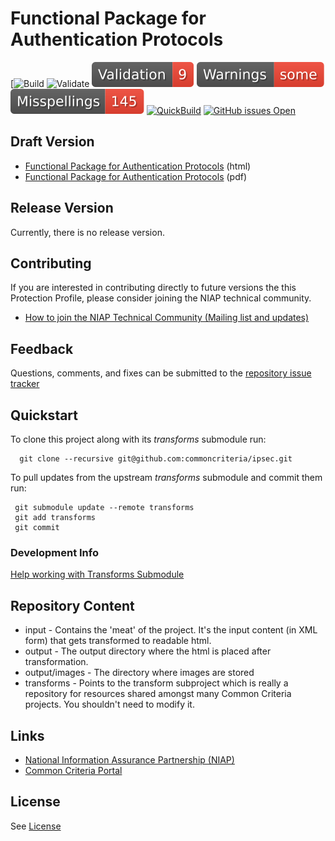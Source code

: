 Functional Package for Authentication Protocols
===============
[![Build](https://github.com/commoncriteria/authpro/workflows/Build/badge.svg)
![Validate](https://github.com/commoncriteria/authpro/workflows/Validate/badge.svg)
[![Validation](https://raw.githubusercontent.com/commoncriteria/authpro/gh-pages/master/validation.svg)](https://github.com/commoncriteria/authpro/blob/gh-pages/ValidationReport.txt)
[![SanityChecks](https://raw.githubusercontent.com/commoncriteria/authpro/gh-pages/master/warnings-badge.svg)](https://github.com/commoncriteria/authpro/blob/gh-pages/SanityChecksOutput.md)
[![SpellCheck](https://raw.githubusercontent.com/commoncriteria/authpro/gh-pages/master/spell-badge.svg)](https://github.com/commoncriteria/authpro/blob/gh-pages/SpellCheckReport.txt)
[![QuickBuild](https://github.com/commoncriteria/authpro/actions/workflows/quick_build.yml/badge.svg)](https://commoncriteria.github.io/authpro)
[![GitHub issues Open](https://img.shields.io/github/issues/commoncriteria/authpro.svg?maxAge=2592000)](https://github.com/commoncriteria/authpro/issues) 

## Draft Version

* [Functional Package for Authentication Protocols](https://commoncriteria.github.io/pp/authpro/authpro-release.html) (html)
* [Functional Package for Authentication Protocols](https://commoncriteria.github.io/pp/authpro/authpro-release.pdf) (pdf)

## Release Version
Currently, there is no release version.

## Contributing

If you are interested in contributing directly to future versions the this Protection Profile, please consider joining the NIAP technical community.
* [How to join the NIAP Technical Community (Mailing list and updates)](https://www.niap-ccevs.org/NIAP_Evolution/tech_communities.cfm)

## Feedback

Questions, comments, and fixes can be submitted to the [repository issue tracker](https://github.com/commoncriteria/QQQQ/issues)

## Quickstart
To clone this project along with its _transforms_ submodule run:

````
  git clone --recursive git@github.com:commoncriteria/ipsec.git
````
To pull updates from the upstream _transforms_ submodule and commit them run:
````
 git submodule update --remote transforms
 git add transforms
 git commit
````

### Development Info
[Help working with Transforms Submodule](https://github.com/commoncriteria/transforms/wiki/Working-with-Transforms-as-a-Submodule)

## Repository Content
* input - Contains the 'meat' of the project. It's the input content (in XML form) that gets transformed to readable html.
* output - The output directory where the html is placed after transformation.
* output/images - The directory where images are stored
* transforms - Points to the transform subproject which is really a repository for resources shared amongst many Common Criteria projects. You shouldn't need to modify it.

## Links 
* [National Information Assurance Partnership (NIAP)](https://www.niap-ccevs.org/)
* [Common Criteria Portal](https://www.commoncriteriaportal.org/)

## License
See [License](./LICENSE)
